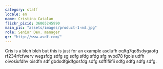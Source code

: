 ```yaml
---
category: staff
locale: en
name: Cristina Catalan
flickr_picid: 36065245990
main_pic: "assets/images/product-1-md.jpg"
role: Senior Dev. manager
qr: "http://www.asdf.com/"
---
```


Cris is a bleh bleh but this is
just for an example asdiufh oqftg7qo8sdygaofg
rf234rfcfwerv wegsfdg sdfg sg sdfg sfdg sfdg sfg
nvbd78 fgois udfh oivosiufdhv oisdfn
sdf gbdodfgidfgosfdg sdfg sdffifiifii sdfg sdfg
sdfg sdfg.

